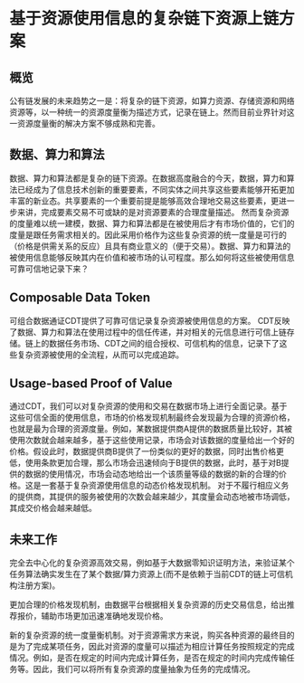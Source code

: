 # 基于资源使用信息的复杂链下资源上链方案

## 概览
公有链发展的未来趋势之一是：将复杂的链下资源，如算力资源、存储资源和网络资源等，以一种统一的资源度量衡为描述方式，记录在链上。然而目前业界针对这一资源度量衡的解决方案不够成熟和完善。

## 数据、算力和算法
数据、算力和算法都是复杂的链下资源。在数据高度融合的今天，数据，算力和算法已经成为了信息技术创新的重要要素，不同实体之间共享这些要素能够开拓更加丰富的新业态。共享要素的一个重要前提是能够高效合理地交易这些要素，更进一步来讲，完成要素交易不可或缺的是对资源要素的合理度量描述。
然而复杂资源的度量难以统一建模，数据、算力和算法都是在被使用后才有市场价值的，它们的度量是跟任务需求相关的。因此采用价格作为这些复杂资源的统一度量是可行的（价格是供需关系的反应）且具有商业意义的（便于交易）。数据、算力和算法的被使用信息能够反映其内在价值和被市场的认可程度。那么如何将这些被使用信息可靠可信地记录下来？

## Composable Data Token
可组合数据通证CDT提供了可靠可信记录复杂资源被使用信息的方案。
CDT反映了数据、算力和算法在使用过程中的信任传递，并对相关的元信息进行可信上链存储。链上的数据任务市场、CDT之间的组合授权、可信机构的信息，记录下了这些复杂资源被使用的全流程，从而可以完成追踪。

## Usage-based Proof of Value
通过CDT，我们可以对复杂资源的使用和交易在数据市场上进行全面记录。基于这些可信全面的使用信息，市场的价格发现机制最终会发现最为合理的资源价格，也就是最为合理的资源度量。例如，某数据提供商A提供的数据质量比较好，其被使用次数就会越来越多，基于这些使用记录，市场会对该数据的度量给出一个好的价格。假设此时，数据提供商B提供了一份类似的更好的数据，同时出售价格更低，使用条款更加合理，那么市场会迅速倾向于B提供的数据，此时，基于对B提供的数据的使用情况，市场会动态地给出一个该质量等级的数据的新的合理的价格。这是一套基于复杂资源使用信息的动态价格发现机制。
对于不履行相应义务的提供商，其提供的服务被使用的次数会越来越少，其度量会动态地被市场调低，其成交价格会越来越低。

## 未来工作
完全去中心化的复杂资源高效交易，例如基于大数据零知识证明方法，来验证某个任务算法确实发生在了某个数据/算力资源上(而不是依赖于当前CDT的链上可信机构注册方案)。

更加合理的价格发现机制，由数据平台根据相关复杂资源的历史交易信息，给出推荐报价，辅助市场更加迅速准确地发现价格。

新的复杂资源的统一度量衡机制。对于资源需求方来说，购买各种资源的最终目的是为了完成某项任务，因此对资源的度量可以描述为相应计算任务按照规定的完成情况。例如，是否在规定的时间内完成计算任务，是否在规定的时间内完成传输任务等。因此，我们可以将所有复杂资源的度量抽象为任务的完成情况。











